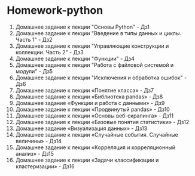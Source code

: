 # Homework-python
1. Домашнее задание к лекции "Основы Python" - Дз1
2. Домашнее задание к лекции "Введение в типы данных и циклы. Часть 1" - Дз2
3. Домашнее задание к лекции "Управляющие конструкции и коллекции. Часть 2" - Дз3
4. Домашнее задание к лекции "Функции" - Дз4
5. Домашнее задание к лекции "Работа с файловой системой и модули" - Дз5
6. Домашнее задание к лекции "Исключения и обработка ошибок" - Дз6
7. Домашнее задание к лекции «Понятие класса» - Дз7
8. Домашнее задание к лекции «Библиотека pandas» - Дз8
9. Домашнее задание «Функции и работа с данными» - Дз9
10. Домашнее задание к лекции «Продвинутый pandas» - Дз10
11. Домашнее задание к лекции «Основы веб-скрапинга» - Дз11
12. Домашнее задание к лекции «Базовые понятия статистики» - Дз12
13. Домашнее задание «Визуализация данных» - Дз13
14. Домашнее задание к лекции «Случайные события. Случайные величины» - Дз14
15. Домашнее задание к лекции «Корреляция и корреляционный анализ» - Дз15
16. Домашнее задание к лекции «Задачи классификации и кластеризации» - Дз16
